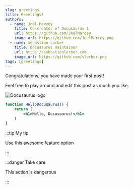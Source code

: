 ```yaml
---
slug: greetings
title: Greetings!
authors:
  - name: Joel Marcey
    title: Co-creator of Docusaurus 1
    url: https://github.com/JoelMarcey
    image_url: https://github.com/JoelMarcey.png
  - name: Sébastien Lorber
    title: Docusaurus maintainer
    url: https://sebastienlorber.com
    image_url: https://github.com/slorber.png
tags: [greetings]
---
```


Congratulations, you have made your first post!

Feel free to play around and edit this post as much you like.

![Docusaurus logo](/img/docusaurus.png)

```jsx title="My balls are your eyes..."
function HelloDocusaurus() {
    return (
        <h1>Hello, Docusaurus!</h1>
    )
}
```

:::tip My tip

Use this awesome feature option

:::

:::danger Take care

This action is dangerous

:::